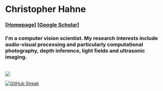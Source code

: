 # Christopher Hahne
### [<a href="http://www.christopherhahne.de/" target="_blank">Homepage</a>] [<a href="https://scholar.google.com/citations?user=sGYbToAAAAAJ&hl=en&oi=ao" target="_blank">Google Scholar</a>]

### I'm a computer vision scientist. My research interests include audio-visual processing and particularly computational photography, depth inference, light fields and ultrasonic imaging.<br><br>

<a href="#">
  <img align="center" src="https://github-readme-stats.vercel.app/api?username=hahnec&show_icons=true&hide_title=true&hide_border=true">
</a>

<!--
<a href="#">
  <img align="center" src="https://github-readme-stats.vercel.app/api/top-langs/?username=hahnec&langs_count=4&hide=jupyter%20notebook,javascript,html,css,scss,assembly&theme=graywhite&layout=compact&custom_title=Languages&card_width=260">
</a>
-->

[![GitHub Streak](http://github-readme-streak-stats.herokuapp.com?user=hahnec&theme=dark&background=000000)](https://git.io/streak-stats)

<!---

## Stats

![](https://github-readme-stats.vercel.app/api?username=hahnec&show_icons=true&hide=contribs,issues&cache_seconds=86400&theme=default)
![](https://github-profile-summary-cards.vercel.app/api/cards/repos-per-language?username=hahnec&theme=default)

## My Repos

<a href="https://github.com/hahnec/color-matcher"><img src="https://github-readme-stats.vercel.app/api/pin/?username=hahnec&repo=color-matcher&cache_seconds=10&theme=buefy" alt="" /></a>

<a href="https://github.com/hahnec/plenopticam"><img src="https://github-readme-stats.vercel.app/api/pin/?username=hahnec&repo=plenopticam&cache_seconds=10&theme=buefy" alt="" /></a>

<a href="https://github.com/hahnec/torchimize"><img src="https://github-readme-stats.vercel.app/api/pin/?username=hahnec&repo=torchimize&cache_seconds=10&theme=buefy" alt="" /></a>

<a href="https://github.com/hahnec/plenoptisign"><img src="https://github-readme-stats.vercel.app/api/pin/?username=hahnec&repo=plenoptisign&cache_seconds=10&theme=buefy" alt="" /></a>

<a href="https://github.com/hahnec/depthy"><img src="https://github-readme-stats.vercel.app/api/pin/?username=hahnec&repo=depthy&cache_seconds=10&theme=buefy" alt="" /></a>

## My Selected Publications

- [PlenoptiCam v1.0: A light-field imaging framework, IEEE Trans. on Image Proc., 2021](https://arxiv.org/pdf/2010.11687.pdf)

- [Plenoptisign: an optical design tool for plenoptic imaging, SoftwareX, 2019](https://reader.elsevier.com/reader/sd/pii/S2352711019300159?token=327897D1445CAE321757274F0D91715C7BEE5045224FCC1D3F646E3A04FBFBBF4A341D5510495F4E036700E72B984320)

- [Baseline and triangulation geometry in a standard plenoptic camera, Int. J. Comp. Vis., 2018](https://link.springer.com/content/pdf/10.1007%2Fs11263-017-1036-4.pdf)

- [Real-Time Refocusing using an FPGA-based Standard Plenoptic Camera, IEEE Trans. on Industrial Electronics, 2018](https://arxiv.org/pdf/2010.07746.pdf)

- [Refocusing distance of a standard plenoptic camera, Optics Express, 2016](https://www.osapublishing.org/oe/fulltext.cfm?uri=oe-24-19-21521&id=349880)

- [Light field geometry of a standard plenoptic camera, Optics Express, 2014](https://www.osapublishing.org/oe/fulltext.cfm?uri=oe-22-22-26659&id=303271)

--->
